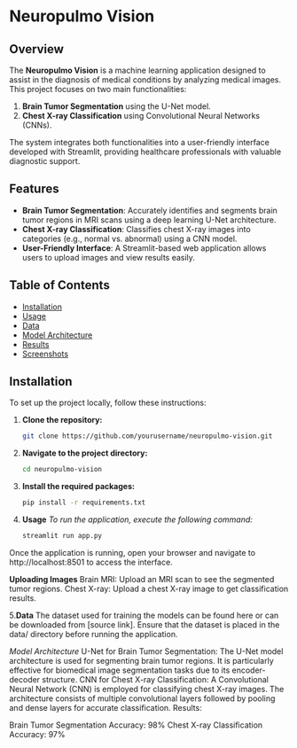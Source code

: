 # Neuropulmo Vision

## Overview

The **Neuropulmo Vision** is a machine learning application designed to assist in the diagnosis of medical conditions by analyzing medical images. This project focuses on two main functionalities: 
1. **Brain Tumor Segmentation** using the U-Net model.
2. **Chest X-ray Classification** using Convolutional Neural Networks (CNNs).

The system integrates both functionalities into a user-friendly interface developed with Streamlit, providing healthcare professionals with valuable diagnostic support.

## Features

- **Brain Tumor Segmentation**: Accurately identifies and segments brain tumor regions in MRI scans using a deep learning U-Net architecture.
- **Chest X-ray Classification**: Classifies chest X-ray images into categories (e.g., normal vs. abnormal) using a CNN model.
- **User-Friendly Interface**: A Streamlit-based web application allows users to upload images and view results easily.

## Table of Contents

- [Installation](#installation)
- [Usage](#usage)
- [Data](#data)
- [Model Architecture](#model-architecture)
- [Results](#results)
- [Screenshots](#screenshots)

## Installation

To set up the project locally, follow these instructions:

1. **Clone the repository:**
   ```bash
   git clone https://github.com/yourusername/neuropulmo-vision.git

2. **Navigate to the project directory:**
   ```bash
   cd neuropulmo-vision

3. **Install the required packages:**
   ```bash
   pip install -r requirements.txt
   
4. **Usage**
   *To run the application, execute the following command:*
   ```bash
   streamlit run app.py
Once the application is running, open your browser and navigate to http://localhost:8501 to access the interface.

**Uploading Images**
Brain MRI: Upload an MRI scan to see the segmented tumor regions.
Chest X-ray: Upload a chest X-ray image to get classification results.
   
5.**Data**
The dataset used for training the models can be found here or can be downloaded from [source link].
Ensure that the dataset is placed in the data/ directory before running the application.

*Model Architecture*
U-Net for Brain Tumor Segmentation:
The U-Net model architecture is used for segmenting brain tumor regions. It is particularly effective for biomedical image segmentation tasks due to its encoder-decoder structure.
CNN for Chest X-ray Classification:
A Convolutional Neural Network (CNN) is employed for classifying chest X-ray images. The architecture consists of multiple convolutional layers followed by pooling and dense layers for accurate classification.
Results:

Brain Tumor Segmentation Accuracy: 98%
Chest X-ray Classification Accuracy: 97%

